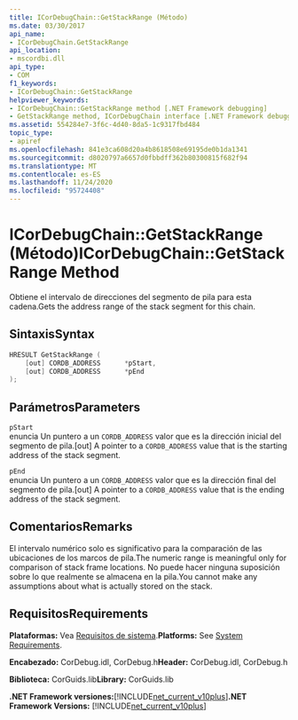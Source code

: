 ```yaml
---
title: ICorDebugChain::GetStackRange (Método)
ms.date: 03/30/2017
api_name:
- ICorDebugChain.GetStackRange
api_location:
- mscordbi.dll
api_type:
- COM
f1_keywords:
- ICorDebugChain::GetStackRange
helpviewer_keywords:
- ICorDebugChain::GetStackRange method [.NET Framework debugging]
- GetStackRange method, ICorDebugChain interface [.NET Framework debugging]
ms.assetid: 554284e7-3f6c-4d40-8da5-1c9317fbd484
topic_type:
- apiref
ms.openlocfilehash: 841e3ca608d20a4b8618508e69195de0b1da1341
ms.sourcegitcommit: d8020797a6657d0fbbdff362b80300815f682f94
ms.translationtype: MT
ms.contentlocale: es-ES
ms.lasthandoff: 11/24/2020
ms.locfileid: "95724408"
---
```

# <a name="icordebugchaingetstackrange-method"></a><span data-ttu-id="63c1d-102">ICorDebugChain::GetStackRange (Método)</span><span class="sxs-lookup"><span data-stu-id="63c1d-102">ICorDebugChain::GetStackRange Method</span></span>

<span data-ttu-id="63c1d-103">Obtiene el intervalo de direcciones del segmento de pila para esta cadena.</span><span class="sxs-lookup"><span data-stu-id="63c1d-103">Gets the address range of the stack segment for this chain.</span></span>  
  
## <a name="syntax"></a><span data-ttu-id="63c1d-104">Sintaxis</span><span class="sxs-lookup"><span data-stu-id="63c1d-104">Syntax</span></span>  
  
```cpp  
HRESULT GetStackRange (  
    [out] CORDB_ADDRESS      *pStart,
    [out] CORDB_ADDRESS      *pEnd  
);  
```  
  
## <a name="parameters"></a><span data-ttu-id="63c1d-105">Parámetros</span><span class="sxs-lookup"><span data-stu-id="63c1d-105">Parameters</span></span>  

 `pStart`  
 <span data-ttu-id="63c1d-106">enuncia Un puntero a un `CORDB_ADDRESS` valor que es la dirección inicial del segmento de pila.</span><span class="sxs-lookup"><span data-stu-id="63c1d-106">[out] A pointer to a `CORDB_ADDRESS` value that is the starting address of the stack segment.</span></span>  
  
 `pEnd`  
 <span data-ttu-id="63c1d-107">enuncia Un puntero a un `CORDB_ADDRESS` valor que es la dirección final del segmento de pila.</span><span class="sxs-lookup"><span data-stu-id="63c1d-107">[out] A pointer to a `CORDB_ADDRESS` value that is the ending address of the stack segment.</span></span>  
  
## <a name="remarks"></a><span data-ttu-id="63c1d-108">Comentarios</span><span class="sxs-lookup"><span data-stu-id="63c1d-108">Remarks</span></span>  

 <span data-ttu-id="63c1d-109">El intervalo numérico solo es significativo para la comparación de las ubicaciones de los marcos de pila.</span><span class="sxs-lookup"><span data-stu-id="63c1d-109">The numeric range is meaningful only for comparison of stack frame locations.</span></span> <span data-ttu-id="63c1d-110">No puede hacer ninguna suposición sobre lo que realmente se almacena en la pila.</span><span class="sxs-lookup"><span data-stu-id="63c1d-110">You cannot make any assumptions about what is actually stored on the stack.</span></span>  
  
## <a name="requirements"></a><span data-ttu-id="63c1d-111">Requisitos</span><span class="sxs-lookup"><span data-stu-id="63c1d-111">Requirements</span></span>  

 <span data-ttu-id="63c1d-112">**Plataformas:** Vea [Requisitos de sistema](../../get-started/system-requirements.md).</span><span class="sxs-lookup"><span data-stu-id="63c1d-112">**Platforms:** See [System Requirements](../../get-started/system-requirements.md).</span></span>  
  
 <span data-ttu-id="63c1d-113">**Encabezado:** CorDebug.idl, CorDebug.h</span><span class="sxs-lookup"><span data-stu-id="63c1d-113">**Header:** CorDebug.idl, CorDebug.h</span></span>  
  
 <span data-ttu-id="63c1d-114">**Biblioteca:** CorGuids.lib</span><span class="sxs-lookup"><span data-stu-id="63c1d-114">**Library:** CorGuids.lib</span></span>  
  
 <span data-ttu-id="63c1d-115">**.NET Framework versiones:**[!INCLUDE[net_current_v10plus](../../../../includes/net-current-v10plus-md.md)]</span><span class="sxs-lookup"><span data-stu-id="63c1d-115">**.NET Framework Versions:** [!INCLUDE[net_current_v10plus](../../../../includes/net-current-v10plus-md.md)]</span></span>

